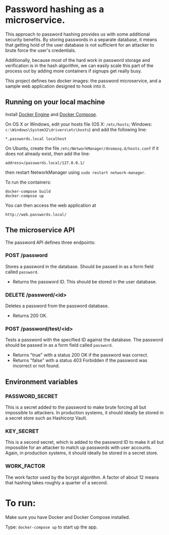 Password hashing as a microservice.
===================================
This approach to password hashing provides us with some additional security benefits.
By storing passwords in a separate database, it means that getting hold of the user
database is not sufficient for an attacker to brute force the user's credentials.

Additionally, because most of the hard work in password storage and verification is in
the hash algorithm, we can easily scale this part of the process out by adding more
containers if signups get really busy.

This project defines two docker images: the password microservice, and a sample
web application designed to hook into it.

Running on your local machine
-----------------------------
Install [Docker Engine](https://docs.docker.com/engine/installation/)
and [Docker Compose](https://docs.docker.com/compose/install/).

On OS X or Windows, edit your hosts file (OS X: `/etc/hosts`; Windows: `c:\Windows\System32\drivers\etc\hosts`)
and add the following line:

    *.passwords.local localhost

On Ubuntu, create the file `/etc/NetworkManager/dnsmasq.d/hosts.conf` if it does not already exist,
then add the line:

    address=/passwords.local/127.0.0.1/

then restart NetworkManager using `sudo restart network-manager`.

To run the containers:

    docker-compose build
    docker-compose up

You can then access the web application at

    http://web.passwords.local/

The microservice API
--------------------
The password API defines three endpoints:

### POST /password

Stores a password in the database. Should be passed in as a form field called `password`.

 * Returns the password ID. This should be stored in the user database.

### DELETE /password/\<id\>

Deletes a password from the password database.

 * Returns 200 OK.

### POST /password/test/\<id\>

Tests a password with the specified ID against the database.
The password should be passed in as a form field called `password`.

 * Returns "true" with a status 200 OK if the password was correct.
 * Returns "false" with a status 403 Forbidden if the password was incorrect
   or not found.

Environment variables
---------------------

### PASSWORD_SECRET

This is a secret added to the password to make brute forcing all but impossible to attackers.
In production systems, it should ideally be stored in a secret store such as Hashicorp Vault.

### KEY_SECRET

This is a second secret, which is added to the password ID to make it all but impossible for
an attacker to match up passwords with user accounts. Again, in production systems, it should
ideally be stored in a secret store.

### WORK_FACTOR

The work factor used by the bcrypt algorithm. A factor of about 12 means that hashing takes
roughly a quarter of a second.

To run:
=======

Make sure you have Docker and Docker Compose installed.

Type: `docker-compose up` to start up the app.
